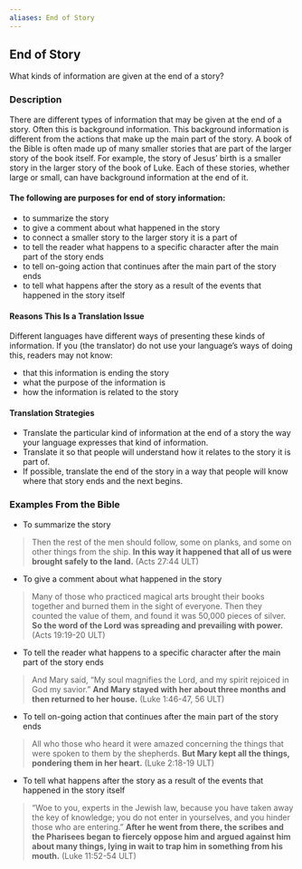 ```yaml
---
aliases: End of Story
---
```


## End of Story

What kinds of information are given at the end of a story?

### Description

There are different types of information that may be given at the end of a story. Often this is background information. This background information is different from the actions that make up the main part of the story. A book of the Bible is often made up of many smaller stories that are part of the larger story of the book itself. For example, the story of Jesus’ birth is a smaller story in the larger story of the book of Luke. Each of these stories, whether large or small, can have background information at the end of it.

#### The following are purposes for end of story information:

* to summarize the story
* to give a comment about what happened in the story
* to connect a smaller story to the larger story it is a part of
* to tell the reader what happens to a specific character after the main part of the story ends
* to tell on-going action that continues after the main part of the story ends
* to tell what happens after the story as a result of the events that happened in the story itself

#### Reasons This Is a Translation Issue

Different languages have different ways of presenting these kinds of information. If you (the translator) do not use your language’s ways of doing this, readers may not know:

* that this information is ending the story
* what the purpose of the information is
* how the information is related to the story

#### Translation Strategies

* Translate the particular kind of information at the end of a story the way your language expresses that kind of information.
* Translate it so that people will understand how it relates to the story it is part of.
* If possible, translate the end of the story in a way that people will know where that story ends and the next begins.

### Examples From the Bible

* To summarize the story

> Then the rest of the men should follow, some on planks, and some on other things from the ship. **In this way it happened that all of us were brought safely to the land.** (Acts 27:44 ULT)

* To give a comment about what happened in the story

> Many of those who practiced magical arts brought their books together and burned them in the sight of everyone. Then they counted the value of them, and found it was 50,000 pieces of silver. **So the word of the Lord was spreading and prevailing with power.** (Acts 19:19-20 ULT)

* To tell the reader what happens to a specific character after the main part of the story ends

> And Mary said, “My soul magnifies the Lord, and my spirit rejoiced in God my savior.” **And Mary stayed with her about three months and then returned to her house.** (Luke 1:46-47, 56 ULT)

* To tell on-going action that continues after the main part of the story ends

> All who those who heard it were amazed concerning the things that were spoken to them by the shepherds. **But Mary kept all the things, pondering them in her heart.** (Luke 2:18-19 ULT)

* To tell what happens after the story as a result of the events that happened in the story itself

> “Woe to you, experts in the Jewish law, because you have taken away the key of knowledge; you do not enter in yourselves, and you hinder those who are entering.” **After he went from there, the scribes and the Pharisees began to fiercely oppose him and argued against him about many things, lying in wait to trap him in something from his mouth.** (Luke 11:52-54 ULT)
